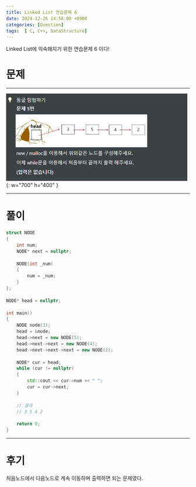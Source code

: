 ```yaml
---
title: Linked List 연습문제 6
date: 2024-12-26 14:58:00 +0900
categories: [Question]  
tags:  [ C, C++, DataStructure]
---
```


Linked List에 익숙해지기 위한 연습문제 6 이다!

# 문제   
---------------------------------------

![Desktop View](/assets/img/LinkedList6.png){: w="700" h="400" }
    
---------------------------------------

# 풀이

```c++
struct NODE
{
    int num;
    NODE* next = nullptr;
    
    NODE(int _num)
    {
    	num = _num;
    }
};

NODE* head = nullptr;

int main()
{
    NODE node(3);
    head = &node;
    head->next = new NODE(5);
    head->next->next = new NODE(4);
    head->next->next->next = new NODE(2);
    
    NODE* cur = head;
    while (cur != nullptr)
    {
        std::cout << cur->num << " ";
        cur = cur->next;
    }
    
    // 결과
    // 3 5 4 2

    return 0;
}
```

---------------------------------------

# 후기

처음노드에서 다음노드로 계속 이동하며 출력하면 되는 문제였다.

